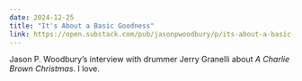 ```yaml
---
date: 2024-12-25
title: "It's About a Basic Goodness"
link: https://open.substack.com/pub/jasonpwoodbury/p/its-about-a-basic-goodness?r=62534&utm_campaign=post&utm_medium=web&showWelcomeOnShare=true
---
```


Jason P. Woodbury’s interview with drummer Jerry Granelli about *A Charlie Brown Christmas*. I love.
